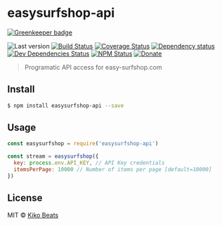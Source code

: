 # easysurfshop-api

[![Greenkeeper badge](https://badges.greenkeeper.io/Kikobeats/easysurfshop-api.svg)](https://greenkeeper.io/)

![Last version](https://img.shields.io/github/tag/Kikobeats/easysurfshop-api.svg?style=flat-square)
[![Build Status](http://img.shields.io/travis/Kikobeats/easysurfshop-api/master.svg?style=flat-square)](https://travis-ci.org/Kikobeats/easysurfshop-api)
[![Coverage Status](https://img.shields.io/coveralls/Kikobeats/easysurfshop-api.svg?style=flat-square)](https://coveralls.io/github/Kikobeats/easysurfshop-api)
[![Dependency status](http://img.shields.io/david/Kikobeats/easysurfshop-api.svg?style=flat-square)](https://david-dm.org/Kikobeats/easysurfshop-api)
[![Dev Dependencies Status](http://img.shields.io/david/dev/Kikobeats/easysurfshop-api.svg?style=flat-square)](https://david-dm.org/Kikobeats/easysurfshop-api#info=devDependencies)
[![NPM Status](http://img.shields.io/npm/dm/easysurfshop-api.svg?style=flat-square)](https://www.npmjs.org/package/easysurfshop-api)
[![Donate](https://img.shields.io/badge/donate-paypal-blue.svg?style=flat-square)](https://paypal.me/Kikobeats)

> Programatic API access for easy-surfshop.com

## Install

```bash
$ npm install easysurfshop-api --save
```

## Usage

```js
const easysurfshop = require('easysurfshop-api')

const stream = easysurfshop({
  key: process.env.API_KEY, // API Key credentials
  itemsPerPage: 10000 // Number of items per page [default=10000]
})
```

## License

MIT © [Kiko Beats](http://kikobeats.com)
